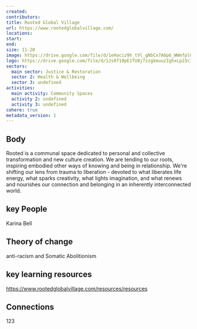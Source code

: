 ```yaml
---
created:
contributors: 
title: Rooted Global Village
url: https://www.rootedglobalvillage.com/
locations: 
start: 
end: 
size: 11-20
image: https://drive.google.com/file/d/1eHaciz9h_tVl_gNbCx7A6p6_WWmfplQu/view?usp=drive_link
logo: https://drive.google.com/file/d/1Js0f10pE1fU8j7zzgkmuuzIghxLp23cI/view?usp=drive_link
sectors:
  main sector: Justice & Restoration
  sector 2: Health & Wellbeing
  sector 3: undefined
activities: 
  main activity: Community Spaces
  activity 2: undefined
  activity 3: undefined
cohere: true
metadata_version: 1
---
```



## Body

Rooted is a communal space dedicated to personal and collective transformation and new culture creation. We are tending to our roots, inspiring embodied other ways of knowing and being in relationship. We're shifting our lens from trauma to liberation - devoted to what liberates life energy, what sparks creativity, what lights imagination, and what renews and nourishes our connection and belonging in an inherently interconnected world.

## key People

Karina Bell

## Theory of change

anti-racism and Somatic Abolitionism

## key learning resources

https://www.rootedglobalvillage.com/resources/resources

## Connections

123

